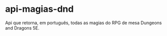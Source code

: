 # api-magias-dnd
Api que retorna, em português, todas as magias do RPG de mesa Dungeons and Dragons 5E.
